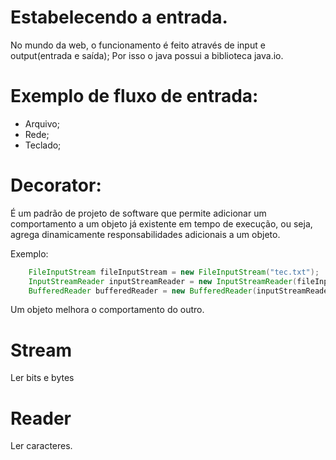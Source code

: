 # Estabelecendo a entrada.

No mundo da web, o funcionamento é feito através de input e output(entrada e saída);
Por isso o java possui a biblioteca java.io.

# Exemplo de fluxo de entrada:

- Arquivo;
- Rede;
- Teclado;

# Decorator:

É um padrão de projeto de software que permite adicionar um comportamento a um objeto já existente
em tempo de execução, ou seja, agrega dinamicamente responsabilidades adicionais a um objeto.

Exemplo:

```java
    FileInputStream fileInputStream = new FileInputStream("tec.txt");
    InputStreamReader inputStreamReader = new InputStreamReader(fileInputStream);
    BufferedReader bufferedReader = new BufferedReader(inputStreamReader);

```

Um objeto melhora o comportamento do outro.

# Stream

Ler bits e bytes

# Reader

Ler caracteres.